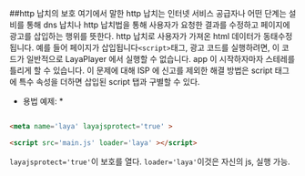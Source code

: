 ##http 납치의 보호
여기에서 말한 http 납치는 인터넷 서비스 공급자나 어떤 단계는 설비를 통해 dns 납치나 http 납치법을 통해 사용자가 요청한 결과를 수정하고 페이지에 광고를 삽입하는 행위를 뜻한다.
http 납치로 사용자가 가져온 html 데이터가 동태수정됩니다. 예를 들어 페이지가 삽입됩니다`<script>`태그, 광고 코드를 실행하려면, 이 코드가 일반적으로 LayaPlayer 에서 실행할 수 없습니다. app 이 시작하자마자 스테레를 틀리게 할 수 있습니다.</script>
이 문제에 대해 ISP 에 신고를 제외한 해결 방법은 script 태그에 특수 속성을 더하면 삽입된 script 탭과 구별할 수 있다.
* 용법 예제: *

```html

<meta name='laya' layajsprotect='true' >

<script src='main.js' loader='laya' ></script>
```

`layajsprotect='true'`이 보호를 열다.
`loader='laya'`이것은 자신의 js, 실행 가능.
